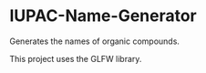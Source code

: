 # IUPAC-Name-Generator
Generates the names of organic compounds.

This project uses the GLFW library.
